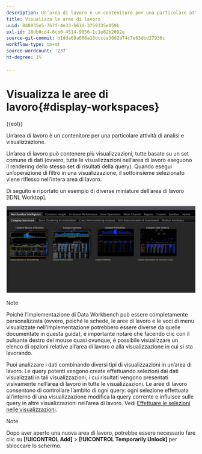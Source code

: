 ```yaml
---
description: Un’area di lavoro è un contenitore per una particolare attività di analisi e visualizzazione.
title: Visualizza le aree di lavoro
uuid: 848035e5-7b7f-4e33-b61d-3759335e459b
exl-id: 18db0cd4-6cb0-4514-9056-1c1e82b2092e
source-git-commit: b1dda69a606a16dccca30d2a74c7e63dbd27936c
workflow-type: tm+mt
source-wordcount: '237'
ht-degree: 1%

---
```


# Visualizza le aree di lavoro{#display-workspaces}

{{eol}}

Un’area di lavoro è un contenitore per una particolare attività di analisi e visualizzazione.

Un’area di lavoro può contenere più visualizzazioni, tutte basate su un set comune di dati (ovvero, tutte le visualizzazioni nell’area di lavoro eseguono il rendering dello stesso set di risultati della query). Quando esegui un’operazione di filtro in una visualizzazione, il sottoinsieme selezionato viene riflesso nell’intera area di lavoro.

Di seguito è riportato un esempio di diverse miniature dell’area di lavoro [!DNL Worktop].

![](assets/client-wksp.png)

>[!NOTE]
>
>Poiché l’implementazione di Data Workbench può essere completamente personalizzata (ovvero, poiché le schede, le aree di lavoro e le voci di menu visualizzate nell’implementazione potrebbero essere diverse da quelle documentate in questa guida), è importante notare che facendo clic con il pulsante destro del mouse quasi ovunque, è possibile visualizzare un elenco di opzioni relative all’area di lavoro o alla visualizzazione in cui si sta lavorando.

Puoi analizzare i dati combinando diversi tipi di visualizzazioni in un’area di lavoro. Le query potenti vengono create effettuando selezioni dai dati visualizzati in tali visualizzazioni, i cui risultati vengono presentati visivamente nell’area di lavoro in tutte le visualizzazioni. Le aree di lavoro consentono di controllare l’ambito di ogni query: ogni selezione effettuata all’interno di una visualizzazione modifica la query corrente e influisce sulle query in altre visualizzazioni nell’area di lavoro. Vedi [Effettuare le selezioni nelle visualizzazioni](../../../home/c-get-started/c-vis/c-sel-vis/c-sel-vis.md#concept-012870ec22c7476e9afbf3b8b2515746).

>[!NOTE]
>
>Dopo aver aperto una nuova area di lavoro, potrebbe essere necessario fare clic su **[!UICONTROL Add]** > **[!UICONTROL Temporarily Unlock]** per sbloccare lo schermo.
